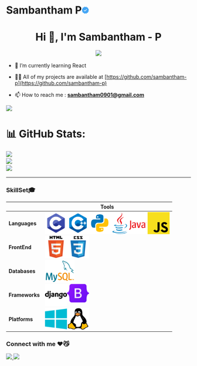 # Sambantham P<img align="" src="images/verified.png" height="20px" width="20px">

<h1 align="center">Hi 👋, I'm Sambantham - P</h1>
<p align="center">
  <img src="https://github.com/demartini/demartini/blob/master/code.gif">
</p>

- 🌱 I’m currently learning  React 

- 👨‍💻 All of my projects are available at [https://github.com/sambantham-p](https://github.com/sambantham-p)

- 📫 How to reach me : **sambantham0901@gmail.com**


![](https://komarev.com/ghpvc/?username=sambantham-p&color=orange&style=flat-square)

# 📊 GitHub Stats:
![](https://github-readme-stats.vercel.app/api?username=sambantham-p&theme=great-gatsby&hide_border=false&include_all_commits=false&count_private=false)<br/>
![](https://github-readme-streak-stats.herokuapp.com/?user=sambantham-p&theme=great-gatsby&hide_border=false)<br/>
![](https://github-readme-stats.vercel.app/api/top-langs/?username=sambantham-p&theme=great-gatsby&hide_border=false&include_all_commits=false&count_private=false&layout=compact)

---



### SkillSet🎓
                                    
| | **Tools** |
| --- | --- |
| **Languages** | <a href="https://en.wikipedia.org/wiki/C_(programming_language)"><img align="left" src="images/c.svg" height="60px" width="60px" /></a><a href="https://en.wikipedia.org/wiki/C%2B%2B"><img align="left" src="images/c++.svg" height="60px" width="60px" /></a><a href="https://www.python.org/"><img align="left" src="images/python.svg" height="60px" width="60px" /></a><a href="https://www.java.com/en/"><img align="left" src="images/java.png" height="60px" width="100px" /></a><a href="https://www.javascript.com/"><img align="left" src="images/js.png" height="60px" width="60px" /></a> |
| **FrontEnd** | <a href="https://en.wikipedia.org/wiki/HTML"><img align="left" src="images/html.png" height="60px" width="60px" /></a><a href="https://en.wikipedia.org/wiki/CSS"><img align="left" src="images/css.png" height="60px" width="60px" /></a> |
| **Databases** | <a href="https://www.mysql.com/"><img align="left" src="images/mysql.png" height="60px" width="80px" /></a> |
**Frameworks** | <a href="https://www.djangoproject.com/"><img align="left" src="images/django.png" height="60px" width="60px" /></a><a href="https://getbootstrap.com/"><img align="left" src="images/bootstrap.png" height="50px" width="60px" /></a> |
**Platforms** | <a href="https://www.microsoft.com/en-in/windows"><img align="left" src="images/windows.png" height="60px" width="60px" /></a><a href="https://www.linux.org/"><img align="left" src="images/linux.jpg" height="60px" width="60px" /></a> |

### Connect with me ♥️😼
<a href="https://www.instagram.com/samsambantham/" target="_blank">
  <img src="https://img.shields.io/static/v1?style=for-the-badge&label=follow+me+on&logo=Instagram&message=Instagram&color=E4405F">
</a>

<a href="https://www.linkedin.com/in/sambantham-p-54889b214/" target="_blank">
  <img src="https://img.shields.io/static/v1?style=for-the-badge&label=follow+me+on&logo=LinkedIn&message=LinkedIn&color=0A66C2&logoColor=0A66C2">
</a>
